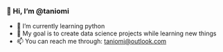 ### 👋 Hi, I’m @taniomi

- 🌱 I’m currently learning python
- 🏹 My goal is to create data science projects while learning new things
- 📫 You can reach me through: taniomi@outlook.com

<!---
taniomi/taniomi is a ✨ special ✨ repository because its `README.md` (this file) appears on your GitHub profile.
You can click the Preview link to take a look at your changes.
--->

